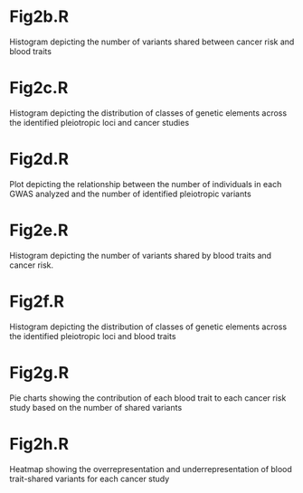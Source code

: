 # Fig2b.R
Histogram depicting the number of variants shared between cancer risk and blood traits

# Fig2c.R
Histogram depicting the distribution of classes of genetic elements across the identified pleiotropic loci and cancer studies

# Fig2d.R
Plot depicting the relationship between the number of individuals in each GWAS analyzed and the number of identified pleiotropic variants

# Fig2e.R
Histogram depicting the number of variants shared by blood traits and cancer risk.

# Fig2f.R
Histogram depicting the distribution of classes of genetic elements across the identified pleiotropic loci and blood traits

# Fig2g.R
Pie charts showing the contribution of each blood trait to each cancer risk study based on the
number of shared variants

# Fig2h.R
Heatmap showing the overrepresentation and underrepresentation of blood trait-shared variants for each cancer study
